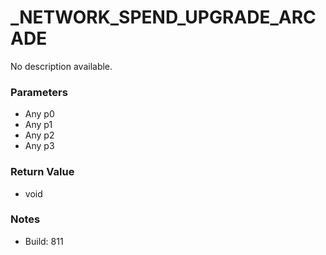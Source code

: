 # _NETWORK_SPEND_UPGRADE_ARCADE

No description available.

### Parameters
* Any p0
* Any p1
* Any p2
* Any p3

### Return Value
* void

### Notes
* Build: 811

